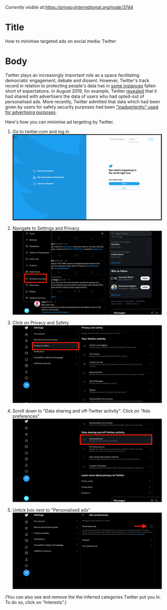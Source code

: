 *Currently visible at:https://privacyinternational.org/node/3744*

# Title  #
How to minimise targeted ads on social media: Twitter

# Body #

Twitter plays an increasingly important role as a space facilitating democratic engagement, debate and dissent. However, Twitter's track record in relation to protecting people's data has in [some instances](/node/3251) fallen short of expectations. In August 2019, for example, Twitter [revealed](/node/3111) that it had shared with advertisers the data of users who had opted-out of personalised ads. More recently, Twitter admitted that data which had been given by users for safety security purposes had been ["inadvertently" used for advertising purposes](https://help.twitter.com/en/information-and-ads).

Here's how you can minimise ad targeting by Twitter. 

1. Go to twitter.com and log in
![Login page](../../images/Twitter/tw-targeted-ads-1.png?raw=true)

2. Navigate to Settings and Privacy
![Settings and privacy page](../../images/Twitter/tw-targeted-ads-2.png?raw=true)

3. Click on Privacy and Safety
![Settings and privacy](../../images/Twitter/tw-targeted-ads-3.png?raw=true)

4. Scroll down to "Data sharing and off-Twitter activity". Click on "Ads preferences"
![Click on "Ads preferences"](../../images/Twitter/tw-targeted-ads-4.png?raw=true)

5. Untick box next to "Personalised ads"
![Disable personalised ads](../../images/Twitter/tw-targeted-ads-5.png?raw=true)

(You can also see and remove the the inferred categories Twitter put you in. To do so, click on “Interests”.)

